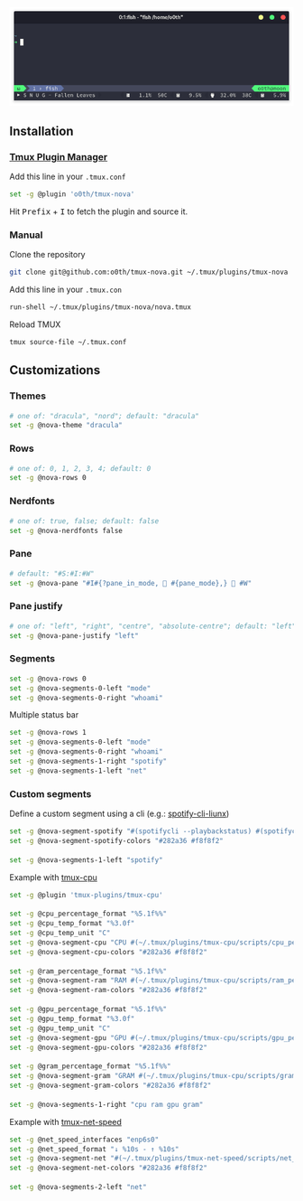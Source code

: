 <p align="center">
  <a>
    <img src="/assets/screenshot.png" alt="screenshot">
  </a>
</p>

## Installation


### [Tmux Plugin Manager](https://github.com/tmux-plugins/tpm)

Add this line in your `.tmux.conf`

```bash
set -g @plugin 'o0th/tmux-nova'
```

Hit <kbd>Prefix</kbd> + <kbd>I</kbd> to fetch the plugin and source it.

### Manual

Clone the repository

```bash
git clone git@github.com:o0th/tmux-nova.git ~/.tmux/plugins/tmux-nova
```

Add this line in your `.tmux.con`

```bash
run-shell ~/.tmux/plugins/tmux-nova/nova.tmux
```

Reload TMUX

```bash
tmux source-file ~/.tmux.conf
```

## Customizations

### Themes

```bash
# one of: "dracula", "nord"; default: "dracula"
set -g @nova-theme "dracula"
```


### Rows

```bash
# one of: 0, 1, 2, 3, 4; default: 0
set -g @nova-rows 0
```

### Nerdfonts

```bash
# one of: true, false; default: false
set -g @nova-nerdfonts false
```

### Pane

```bash
# default: "#S:#I:#W"
set -g @nova-pane "#I#{?pane_in_mode,  #{pane_mode},}  #W"
```

### Pane justify

```bash
# one of: "left", "right", "centre", "absolute-centre"; default: "left"
set -g @nova-pane-justify "left"
```

### Segments

```bash
set -g @nova-rows 0
set -g @nova-segments-0-left "mode"
set -g @nova-segments-0-right "whoami"
```

Multiple status bar

```bash
set -g @nova-rows 1
set -g @nova-segments-0-left "mode"
set -g @nova-segments-0-right "whoami"
set -g @nova-segments-1-right "spotify"
set -g @nova-segments-1-left "net"
```

### Custom segments

Define a custom segment using a cli (e.g.: [spotify-cli-liunx](https://github.com/pwittchen/spotify-cli-linux))

```bash
set -g @nova-segment-spotify "#(spotifycli --playbackstatus) #(spotifycli --status)"
set -g @nova-segment-spotify-colors "#282a36 #f8f8f2"

set -g @nova-segments-1-left "spotify"
```

Example with [tmux-cpu](https://github.com/tmux-plugins/tmux-cpu)

```bash
set -g @plugin 'tmux-plugins/tmux-cpu'

set -g @cpu_percentage_format "%5.1f%%"
set -g @cpu_temp_format "%3.0f"
set -g @cpu_temp_unit "C"
set -g @nova-segment-cpu "CPU #(~/.tmux/plugins/tmux-cpu/scripts/cpu_percentage.sh) #(~/.tmux/plugins/tmux-cpu/scripts/cpu_temp.sh)"
set -g @nova-segment-cpu-colors "#282a36 #f8f8f2"

set -g @ram_percentage_format "%5.1f%%"
set -g @nova-segment-ram "RAM #(~/.tmux/plugins/tmux-cpu/scripts/ram_percentage.sh)"
set -g @nova-segment-ram-colors "#282a36 #f8f8f2"

set -g @gpu_percentage_format "%5.1f%%"
set -g @gpu_temp_format "%3.0f"
set -g @gpu_temp_unit "C"
set -g @nova-segment-gpu "GPU #(~/.tmux/plugins/tmux-cpu/scripts/gpu_percentage.sh) #(~/.tmux/plugins/tmux-cpu/scripts/gpu_temp.sh)"
set -g @nova-segment-gpu-colors "#282a36 #f8f8f2"

set -g @gram_percentage_format "%5.1f%%"
set -g @nova-segment-gram "GRAM #(~/.tmux/plugins/tmux-cpu/scripts/gram_percentage.sh)"
set -g @nova-segment-gram-colors "#282a36 #f8f8f2"

set -g @nova-segments-1-right "cpu ram gpu gram"
```

Example with [tmux-net-speed](https://github.com/tmux-plugins/tmux-net-speed)

```bash
set -g @net_speed_interfaces "enp6s0"
set -g @net_speed_format "↓ %10s - ↑ %10s"
set -g @nova-segment-net "#(~/.tmux/plugins/tmux-net-speed/scripts/net_speed.sh)"
set -g @nova-segment-net-colors "#282a36 #f8f8f2"

set -g @nova-segments-2-left "net"
```
